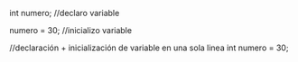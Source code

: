 int numero; //declaro variable

numero = 30; //inicializo variable

//declaración + inicialización de variable en una sola linea
int numero = 30;
